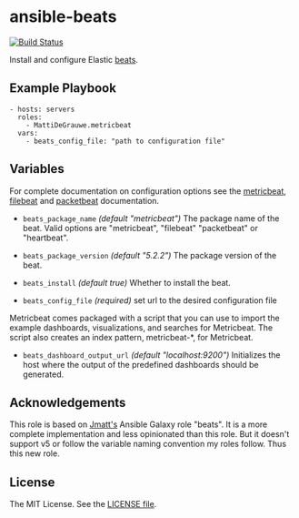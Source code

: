 ansible-beats
====================

[![Build Status](https://travis-ci.org/lsst-sqre/ansible-beats.svg?branch=master)](https://travis-ci.org/lsst-sqre/ansible-beats)

Install and configure Elastic [beats](https://www.elastic.co/products/beats).

Example Playbook
----------------

    - hosts: servers
      roles:
        - MattiDeGrauwe.metricbeat
      vars: 
      	- beats_config_file: "path to configuration file"   	
Variables
---------

For complete documentation on configuration options see the [metricbeat](https://www.elastic.co/guide/en/beats/metricbeat/master/index.html), [filebeat](https://www.elastic.co/guide/en/beats/filebeat/master/index.html) and [packetbeat](https://www.elastic.co/guide/en/beats/packetbeat/master/index.html) documentation.

* `beats_package_name` *(default "metricbeat")* The package name of the beat. Valid options are "metricbeat", "filebeat" "packetbeat" or "heartbeat".

* `beats_package_version` *(default "5.2.2")* The package version of the beat.

* `beats_install` *(default true)* Whether to install the beat.

* `beats_config_file` *(required)* set url to the desired configuration file

Metricbeat comes packaged with a script that you can use to import the example dashboards, visualizations, and searches for Metricbeat. The script also creates an index pattern, metricbeat-*, for Metricbeat.

* `beats_dashboard_output_url` *(default "localhost:9200")* Initializes the host where the output of the predefined dashboards should be generated.


Acknowledgements
----------------

This role is based on [Jmatt's](https://galaxy.ansible.com/jmatt/beats/) Ansible Galaxy role "beats". It is a more complete implementation and less opinionated than this role. But it doesn't support v5 or follow the variable naming convention my roles follow. Thus this new role.


License
-------

The MIT License. See the [LICENSE file](https://github.com/lsst-sqre/ansible-beats/blob/master/LICENSE).
